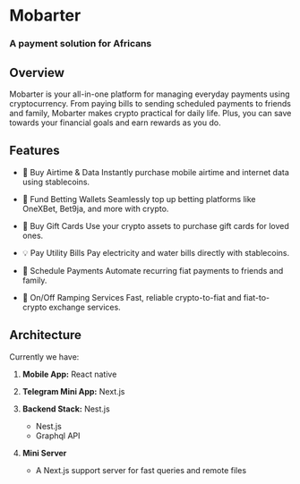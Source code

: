 # Mobarter

### A payment solution for Africans
## Overview
Mobarter is your all-in-one platform for managing everyday payments using cryptocurrency. From paying bills to sending scheduled payments to friends and family, Mobarter makes crypto practical for daily life. Plus, you can save towards your financial goals and earn rewards as you do.

## Features

- 🔌 Buy Airtime & Data
Instantly purchase mobile airtime and internet data using stablecoins.

- 🎲 Fund Betting Wallets
Seamlessly top up betting platforms like OneXBet, Bet9ja, and more with crypto.

- 🎁 Buy Gift Cards
Use your crypto assets to purchase gift cards for loved ones.

- 💡 Pay Utility Bills
Pay electricity and water bills directly with stablecoins.

- 🔁 Schedule Payments
Automate recurring fiat payments to friends and family.

- 🔄 On/Off Ramping Services
Fast, reliable crypto-to-fiat and fiat-to-crypto exchange services.
  
## Architecture
Currently we have:

1. **Mobile App:** React native

2. **Telegram Mini App:** Next.js
  
3. **Backend Stack:** Nest.js

   - Nest.js
   - Graphql API 

4. **Mini Server**
   - A Next.js support server for fast queries and remote files

